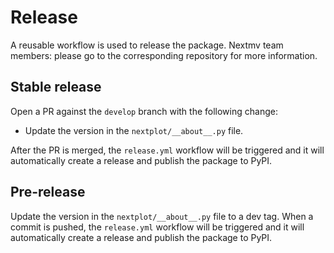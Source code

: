 # Release

A reusable workflow is used to release the package. Nextmv team members: please
go to the corresponding repository for more information.

## Stable release

Open a PR against the `develop` branch with the following change:

* Update the version in the `nextplot/__about__.py` file.

After the PR is merged, the `release.yml` workflow will be triggered and it
will automatically create a release and publish the package to PyPI.

## Pre-release

Update the version in the `nextplot/__about__.py` file to a dev tag. When a
commit is pushed, the `release.yml` workflow will be triggered and it will
automatically create a release and publish the package to PyPI.
